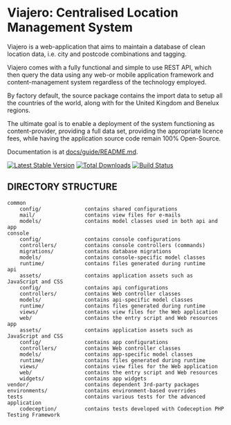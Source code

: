 Viajero: Centralised Location Management System
===============================================

Viajero is a web-application that aims to maintain a database of clean location data, i.e. city and postcode combinations and tagging.

Viajero comes with a fully functional and simple to use REST API, which then query the data using any web-or mobile application framework and content-management system regardless of the technology employed.

By factory default, the source package contains the import data to setup all the countries of the world, along with for the United Kingdom and Benelux regions. 

The ultimate goal is to enable a deployment of the system functioning as content-provider, providing a full data set, providing the appropriate licence fees, while having the application source code remain 100% Open-Source.

Documentation is at [docs/guide/README.md](docs/guide/README.md).

[![Latest Stable Version](https://poser.pugx.org/yiisoft/yii2-app-advanced/v/stable.png)](https://packagist.org/packages/yiisoft/yii2-app-advanced)
[![Total Downloads](https://poser.pugx.org/yiisoft/yii2-app-advanced/downloads.png)](https://packagist.org/packages/yiisoft/yii2-app-advanced)
[![Build Status](https://travis-ci.org/yiisoft/yii2-app-advanced.svg?branch=master)](https://travis-ci.org/yiisoft/yii2-app-advanced)

DIRECTORY STRUCTURE
-------------------

```
common
    config/              contains shared configurations
    mail/                contains view files for e-mails
    models/              contains model classes used in both api and app
console
    config/              contains console configurations
    controllers/         contains console controllers (commands)
    migrations/          contains database migrations
    models/              contains console-specific model classes
    runtime/             contains files generated during runtime
api
    assets/              contains application assets such as JavaScript and CSS
    config/              contains api configurations
    controllers/         contains Web controller classes
    models/              contains api-specific model classes
    runtime/             contains files generated during runtime
    views/               contains view files for the Web application
    web/                 contains the entry script and Web resources
app
    assets/              contains application assets such as JavaScript and CSS
    config/              contains app configurations
    controllers/         contains Web controller classes
    models/              contains app-specific model classes
    runtime/             contains files generated during runtime
    views/               contains view files for the Web application
    web/                 contains the entry script and Web resources
    widgets/             contains app widgets
vendor/                  contains dependent 3rd-party packages
environments/            contains environment-based overrides
tests                    contains various tests for the advanced application
    codeception/         contains tests developed with Codeception PHP Testing Framework
```
